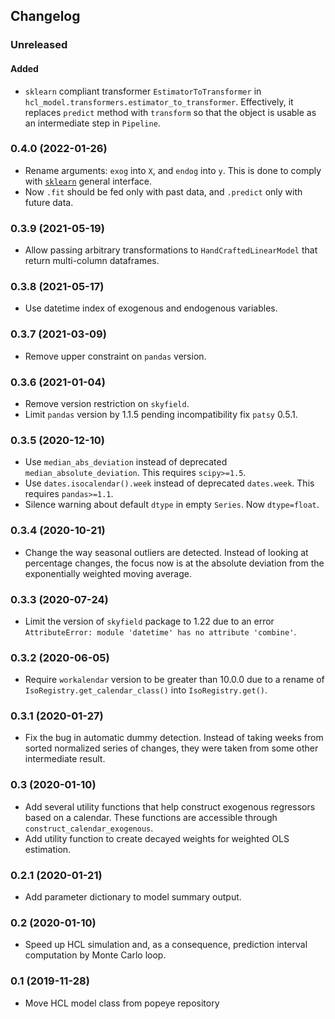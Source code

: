 ## Changelog

### Unreleased
#### Added
- `sklearn` compliant transformer `EstimatorToTransformer` in `hcl_model.transformers.estimator_to_transformer`. Effectively, it replaces `predict` method with `transform` so that the object is usable as an intermediate step in `Pipeline`.

### 0.4.0 (2022-01-26)
- Rename arguments: `exog` into `X`, and `endog` into `y`. This is done to comply with [`sklearn`](https://scikit-learn.org/stable/developers/develop.html) general interface.
- Now `.fit` should be fed only with past data, and `.predict` only with future data.

### 0.3.9 (2021-05-19)
- Allow passing arbitrary transformations to `HandCraftedLinearModel` that return multi-column dataframes.

### 0.3.8 (2021-05-17)
- Use datetime index of exogenous and endogenous variables. 

### 0.3.7 (2021-03-09)
- Remove upper constraint on `pandas` version.

### 0.3.6 (2021-01-04)
- Remove version restriction on `skyfield`.
- Limit `pandas` version by 1.1.5 pending incompatibility fix `patsy` 0.5.1.

### 0.3.5 (2020-12-10)
- Use `median_abs_deviation` instead of deprecated `median_absolute_deviation`. This requires `scipy>=1.5`.
- Use `dates.isocalendar().week` instead of deprecated `dates.week`. This requires `pandas>=1.1`.
- Silence warning about default `dtype` in empty `Series`. Now `dtype=float`.

### 0.3.4 (2020-10-21)
- Change the way seasonal outliers are detected. Instead of looking at percentage changes, the focus now is at the absolute deviation from the exponentially weighted moving average.

### 0.3.3 (2020-07-24)
- Limit the version of `skyfield` package to 1.22 due to an error `AttributeError: module 'datetime' has no attribute 'combine'`.

### 0.3.2 (2020-06-05)
- Require `workalendar` version to be greater than 10.0.0 due to a rename of `IsoRegistry.get_calendar_class()` into `IsoRegistry.get()`.
 
### 0.3.1 (2020-01-27)
- Fix the bug in automatic dummy detection. Instead of taking weeks from sorted normalized series of changes, they were taken from some other intermediate result. 

### 0.3 (2020-01-10)
- Add several utility functions that help construct exogenous regressors based on a calendar. These functions are accessible through `construct_calendar_exogenous`. 
- Add utility function to create decayed weights for weighted OLS estimation.

### 0.2.1 (2020-01-21)

- Add parameter dictionary to model summary output.

### 0.2 (2020-01-10)

- Speed up HCL simulation and, as a consequence, prediction interval computation by Monte Carlo loop.
 
### 0.1 (2019-11-28)

- Move HCL model class from popeye repository